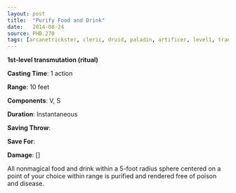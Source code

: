 ```yaml
---
layout: post
title:  "Purify Food and Drink"
date:   2014-08-24
source: PHB.270
tags: [arcanetrickster, cleric, druid, paladin, artificer, level1, transmutation, ritual]
---
```


**1st-level transmutation (ritual)**

**Casting Time**: 1 action

**Range**: 10 feet

**Components**: V, S

**Duration**: Instantaneous

**Saving Throw**:

**Save For**:

**Damage**: []

All nonmagical food and drink within a 5-foot radius sphere centered on a point of your choice within range is purified and rendered free of poison and disease.
